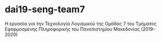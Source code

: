 # dai19-seng-team7
Η εργασία για την Τεχνολογία Λογισμικού της Ομάδας 7 του Τμήματος Εφαρμοσμένης Πληροφορικής του Πανεπιστημίου Μακεδονίας (2019-2020)
